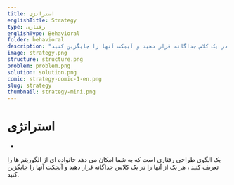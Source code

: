 ```yaml
---
title: استراتژی
englishTitle: Strategy
type: رفتاری
englishType: Behavioral
folder: behavioral
description: "یک الگوی طراحی رفتاری است که به شما امکان می دهد خانواده ای از الگوریتم ها را تعریف کنید ، هر یک از آنها را در یک کلاس جداگانه قرار دهید و آبجکت آنها را جایگزین کنید."
image: strategy.png
structure: structure.png
problem: problem.png
solution: solution.png
comic: strategy-comic-1-en.png
slug: strategy
thumbnail: strategy-mini.png
---
```


# استراتژی

-

یک الگوی طراحی رفتاری است که به شما امکان می دهد خانواده ای از الگوریتم ها را تعریف کنید ، هر یک از آنها را در یک کلاس جداگانه قرار دهید و آبجکت آنها را جایگزین کنید.

<AssetsImage
  path="images/design-pattern/strategy/solution.png"
  max-width-props="570"
/>
